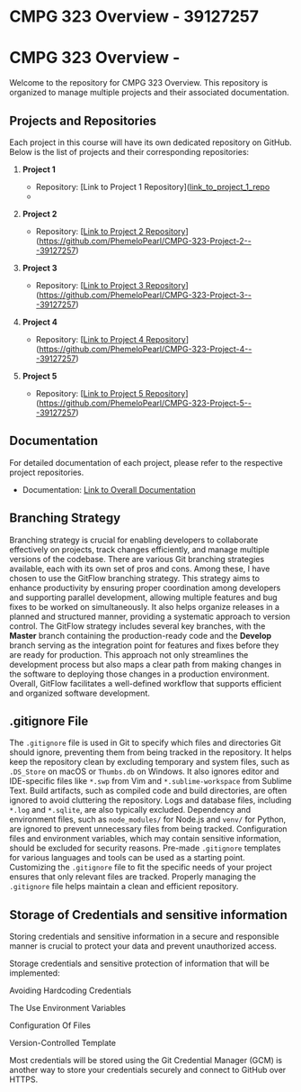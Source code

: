 # CMPG 323 Overview - 39127257
 
# CMPG 323 Overview - <add your student number>

Welcome to the repository for CMPG 323 Overview. This repository is organized to manage multiple projects and their associated documentation.

## Projects and Repositories

Each project in this course will have its own dedicated repository on GitHub. Below is the list of projects and their corresponding repositories:

1. **Project 1**
   - Repository: [Link to Project 1 Repository]([link_to_project_1_repo](https://github.com/PhemeloPearl/CMPG-323-Overview-39127257-)
   - 
2. **Project 2**
   - Repository: [[Link to Project 2 Repository](link_to_project_2_repo)](https://github.com/PhemeloPearl/CMPG-323-Project-2---39127257)

3. **Project 3**
   - Repository: [[Link to Project 3 Repository](link_to_project_3_repo)](https://github.com/PhemeloPearl/CMPG-323-Project-3---39127257)

4. **Project 4**
   - Repository: [[Link to Project 4 Repository](link_to_project_4_repo)](https://github.com/PhemeloPearl/CMPG-323-Project-4---39127257)

5. **Project 5**
   - Repository: [[Link to Project 5 Repository](link_to_project_5_repo)](https://github.com/PhemeloPearl/CMPG-323-Project-5---39127257)

## Documentation

For detailed documentation of each project, please refer to the respective project repositories.

- Documentation: [Link to Overall Documentation](link_to_overall_documentation)

## Branching Strategy

Branching strategy is crucial for enabling developers to collaborate effectively on projects, track changes efficiently, and manage multiple versions of the codebase. There are various Git branching strategies available, each with its own set of pros and cons. Among these, I have chosen to use the GitFlow branching strategy. This strategy aims to enhance productivity by ensuring proper coordination among developers and supporting parallel development, allowing multiple features and bug fixes to be worked on simultaneously. It also helps organize releases in a planned and structured manner, providing a systematic approach to version control. The GitFlow strategy includes several key branches, with the **Master** branch containing the production-ready code and the **Develop** branch serving as the integration point for features and fixes before they are ready for production. This approach not only streamlines the development process but also maps a clear path from making changes in the software to deploying those changes in a production environment. Overall, GitFlow facilitates a well-defined workflow that supports efficient and organized software development.

## .gitignore File

The `.gitignore` file is used in Git to specify which files and directories Git should ignore, preventing them from being tracked in the repository. It helps keep the repository clean by excluding temporary and system files, such as `.DS_Store` on macOS or `Thumbs.db` on Windows. It also ignores editor and IDE-specific files like `*.swp` from Vim and `*.sublime-workspace` from Sublime Text. Build artifacts, such as compiled code and build directories, are often ignored to avoid cluttering the repository. Logs and database files, including `*.log` and `*.sqlite`, are also typically excluded. Dependency and environment files, such as `node_modules/` for Node.js and `venv/` for Python, are ignored to prevent unnecessary files from being tracked. Configuration files and environment variables, which may contain sensitive information, should be excluded for security reasons. Pre-made `.gitignore` templates for various languages and tools can be used as a starting point. Customizing the `.gitignore` file to fit the specific needs of your project ensures that only relevant files are tracked. Properly managing the `.gitignore` file helps maintain a clean and efficient repository.

## Storage of Credentials and sensitive information

Storing credentials and sensitive information in a secure and responsible manner is crucial to protect your data and prevent unauthorized access.

Storage credentials and sensitive protection of information that will be implemented:

Avoiding Hardcoding Credentials

The Use Environment Variables

Configuration Of Files

Version-Controlled Template

Most credentials will be stored using the Git Credential Manager (GCM) is another way to store your credentials securely and connect to GitHub over HTTPS.

